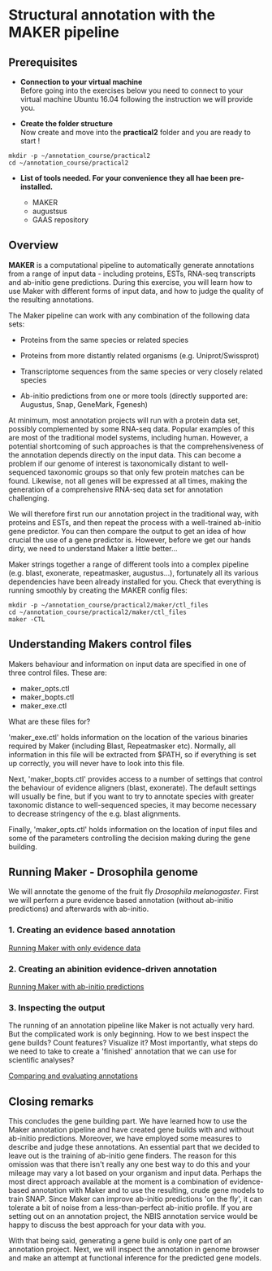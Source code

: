 # Structural annotation with the MAKER pipeline

## Prerequisites

  * **Connection to your virtual machine**  
Before going into the exercises below you need to connect to your virtual machine Ubuntu 16.04 following the instruction we will provide you.

  * **Create the folder structure**  
Now create and move into the **practical2** folder and you are ready to start !
```
mkdir -p ~/annotation_course/practical2
cd ~/annotation_course/practical2
```

  * **List of tools needed. For your convenience they all hae been pre-installed.**  

    * MAKER
    * augustsus
    * GAAS repository

## Overview

**MAKER** is a computational pipeline to automatically generate annotations from a range of input data - including proteins, ESTs, RNA-seq transcripts and ab-initio gene predictions. During this exercise, you will learn how to use Maker with different forms of input data, and how to judge the quality of the resulting annotations.

The Maker pipeline can work with any combination of the following data sets:

* Proteins from the same species or related species  

* Proteins from more distantly related organisms (e.g. Uniprot/Swissprot)  

* Transcriptome sequences from the same species or very closely related species  

* Ab-initio predictions from one or more tools (directly supported are: Augustus, Snap, GeneMark, Fgenesh)  

At minimum, most annotation projects will run with a protein data set, possibly complemented by some RNA-seq data. Popular examples of this are most of the traditional model systems, including human. However, a potential shortcoming of such approaches is that the comprehensiveness of the annotation depends directly on the input data. This can become a problem if our genome of interest is taxonomically distant to well-sequenced taxonomic groups so that only few protein matches can be found. Likewise, not all genes will be expressed at all times, making the generation of a comprehensive RNA-seq data set for annotation challenging.

We will therefore first run our annotation project in the traditional way, with proteins and ESTs, and then repeat the process with a well-trained ab-initio gene predictor. You can then compare the output to get an idea of how crucial the use of a gene predictor is. However, before we get our hands dirty, we need to understand Maker a little better...

Maker strings together a range of different tools into a complex pipeline (e.g. blast, exonerate, repeatmasker, augustus...), fortunately all its various dependencies have been already installed for you. 
Check that everything is running smoothly by creating the MAKER config files:

```
mkdir -p ~/annotation_course/practical2/maker/ctl_files
cd ~/annotation_course/practical2/maker/ctl_files
maker -CTL
```

## Understanding Makers control files

Makers behaviour and information on input data are specified in one of three control files. These are:

- maker_opts.ctl  
- maker_bopts.ctl  
- maker_exe.ctl

What are these files for?

'maker_exe.ctl' holds information on the location of the various binaries required by Maker (including Blast, Repeatmasker etc). Normally, all information in this file will be extracted from $PATH, so if everything is set up correctly, you will never have to look into this file.

Next, 'maker_bopts.ctl' provides access to a number of settings that control the behaviour of evidence aligners (blast, exonerate). The default settings will usually be fine, but if you want to try to annotate species with greater taxonomic distance to well-sequenced species, it may become necessary to decrease stringency of the e.g. blast alignments.

Finally, 'maker_opts.ctl' holds information on the location of input files and some of the parameters controlling the decision making during the gene building.

## Running Maker - Drosophila genome

We will annotate the genome of the fruit fly _Drosophila melanogaster_. First we will perforn a pure evidence based annotation (without ab-initio predictions) and afterwards with ab-initio.

### 1. Creating an evidence based annotation

[Running Maker with only evidence data](practical2_sub_makerNoAbinit.md)

### 2. Creating an abinition evidence-driven annotation

[Running Maker with ab-initio predictions](practical2_sub_makerAbinit.md)

### 3. Inspecting the output

The running of an annotation pipeline like Maker is not actually very hard. But the complicated work is only beginning. How to we best inspect the gene builds? Count features? Visualize it? Most importantly, what steps do we need to take to create a 'finished' annotation that we can use for scientific analyses?

[Comparing and evaluating annotations](practical2_sub_makerCompareAnnot.md)

## Closing remarks

This concludes the gene building part. We have learned how to use the Maker annotation pipeline and have created gene builds with and without ab-initio predictions. Moreover, we have employed some measures to describe and judge these annotations. An essential part that we decided to leave out is the training of ab-initio gene finders. The reason for this omission was that there isn't really any one best way to do this and your mileage may vary a lot based on your organism and input data. Perhaps the most direct approach available at the moment is a combination of evidence-based annotation with Maker and to use the resulting, crude gene models to train SNAP. Since Maker can improve ab-initio predictions 'on the fly', it can tolerate a bit of noise from a less-than-perfect ab-initio profile. If you are setting out on an annotation project, the NBIS annotation service would be happy to discuss the best approach for your data with you.

With that being said, generating a gene build is only one part of an annotation project. Next, we will inspect the annotation in genome browser and make an attempt at functional inference for the predicted gene models.
